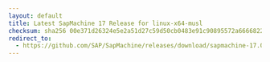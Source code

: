 ```yaml
---
layout: default
title: Latest SapMachine 17 Release for linux-x64-musl
checksum: sha256 00e371d26324e5e2a51d27c59d50cb0483e91c90895572a66668222f32296681
redirect_to:
  - https://github.com/SAP/SapMachine/releases/download/sapmachine-17.0.12/sapmachine-jre-17.0.12_linux-x64-musl_bin.tar.gz
---
```

